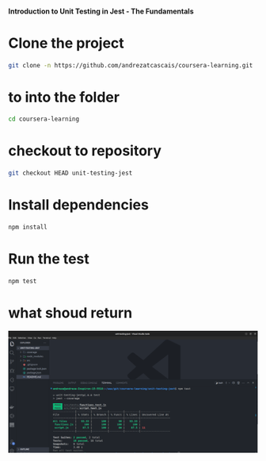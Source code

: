 #### Introduction to Unit Testing in Jest - The Fundamentals



# Clone the project
```sh
git clone -n https://github.com/andrezatcascais/coursera-learning.git
```
# to into the folder
```sh
cd coursera-learning
```
# checkout to repository
```sh
git checkout HEAD unit-testing-jest
```

# Install dependencies
```sh
npm install
```
# Run the test
```sh
npm test
```

# what shoud return


![1684033013192](image/README/1684033013192.png)
